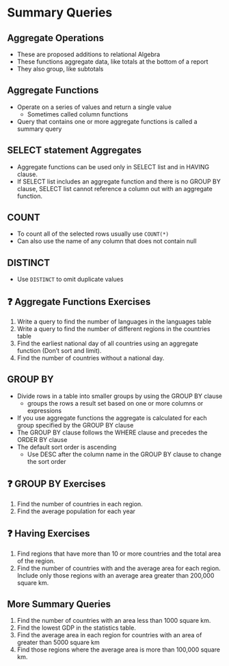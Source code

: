 # Summary Queries


## Aggregate Operations
- These are proposed additions to relational Algebra
- These functions aggregate data, like totals at the bottom of a report
- They also group, like subtotals


## Aggregate Functions
-  Operate on a series of values and return a single value
    -  Sometimes called column functions
-  Query that contains one or more aggregate functions is called a summary query

## SELECT statement Aggregates
-  Aggregate functions can be used only in SELECT list and in HAVING clause.
-  If SELECT list includes an aggregate function and there is no GROUP BY clause, SELECT list cannot reference a column out with an aggregate function.

## COUNT
-  To count all of the selected rows usually use `COUNT(*)`
-  Can also use the name of any column that does not contain null

## DISTINCT
-  Use `DISTINCT` to omit duplicate values

## :question: Aggregate Functions Exercises
1.  Write a query to find the number of languages in the languages table
1.  Write a query to find the number of different regions in the countries table
1.  Find the earliest national day of all countries using an aggregate function (Don’t sort and limit). 
1.  Find the number of countries without a national day.

## GROUP BY
-  Divide rows in a table into smaller groups by using the GROUP BY clause
    -  groups the rows a result set based on one or more columns or expressions
-  If you use aggregate functions the aggregate is calculated for each group specified by the GROUP BY clause
-  The GROUP BY clause follows the WHERE clause and precedes the ORDER BY clause
-  The default sort order is ascending
    -  Use DESC after the column name in the GROUP BY clause to change the sort order

## :question: GROUP BY Exercises
1. Find the number of countries in each region.
1. Find the average population for each year



## :question: Having Exercises
1. Find regions that have more than 10 or more countries and the total area of the region.
1. Find the number of countries with and the average area for each region.  Include only those regions with an average area greater than 200,000 square km.


## More Summary Queries 
1. Find the number of countries with an area less than 1000 square km.
1. Find the lowest GDP in the statistics table.
1. Find the average area in each region for countries with an area of greater than 5000 square km
1. Find those regions where the average area is more than 100,000 square km.
